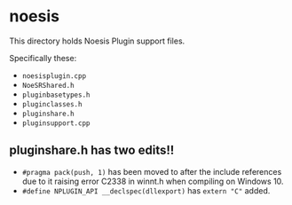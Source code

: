 # noesis

This directory holds Noesis Plugin support files.

Specifically these:

- `noesisplugin.cpp`
- `NoeSRShared.h`
- `pluginbasetypes.h`
- `pluginclasses.h`
- `pluginshare.h`
- `pluginsupport.cpp`

## pluginshare.h has two edits!!

- `#pragma pack(push, 1)` has been moved to after the include references 
    due to it raising error C2338 in winnt.h when compiling on Windows 10. 
- `#define NPLUGIN_API __declspec(dllexport)` has `extern "C"` added.
